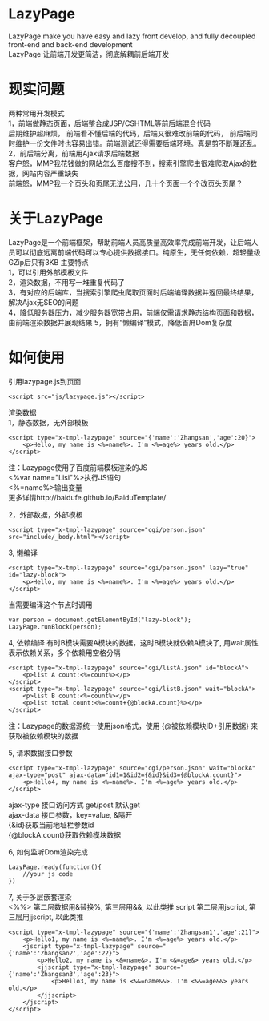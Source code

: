 # LazyPage
LazyPage make you have easy and lazy front develop, and fully decoupled front-end and back-end development  
LazyPage 让前端开发更简洁，彻底解耦前后端开发
# 现实问题
两种常用开发模式  
1，前端做静态页面，后端整合成JSP/CSHTML等前后端混合代码  
后期维护超麻烦， 前端看不懂后端的代码，后端又很难改前端的代码， 前后端同时维护一份文件时也容易出错。前端测试还得需要后端环境。真是剪不断理还乱。  
2，前后端分离，前端用Ajax请求后端数据  
客户怒，MMP我花钱做的网站怎么百度搜不到，搜索引擎爬虫很难爬取Ajax的数据，网站内容严重缺失  
前端怒，MMP我一个页头和页尾无法公用，几十个页面一个个改页头页尾？
# 关于LazyPage
LazyPage是一个前端框架，帮助前端人员高质量高效率完成前端开发，让后端人员可以彻底远离前端代码可以专心提供数据接口。纯原生，无任何依赖，超轻量级GZip后只有3KB
主要特点  
1，可以引用外部模板文件  
2，渲染数据，不用写一堆重复代码了  
3，有对应的后端库，当搜索引擎爬虫爬取页面时后端编译数据并返回最终结果，解决Ajax无SEO的问题  
4，降低服务器压力，减少服务器宽带占用，前端仅需请求静态结构页面和数据，由前端渲染数据并展现结果
5，拥有“懒编译”模式，降低首屏Dom复杂度
# 如何使用
引用lazypage.js到页面
```
<script src="js/lazypage.js"></script>
```
渲染数据  
1，静态数据，无外部模板
```
<script type="x-tmpl-lazypage" source="{'name':'Zhangsan','age':20}">
	<p>Hello, my name is <%=name%>. I'm <%=age%> years old.</p>
</script>
```
注：Lazypage使用了百度前端模板渲染的JS  
<%var name="Lisi"%>执行JS语句  
<%=name%>输出变量  
更多详情http://baidufe.github.io/BaiduTemplate/  
  
2，外部数据，外部模板
```
<script type="x-tmpl-lazypage" source="cgi/person.json" src="include/_body.html"></script>
```
3, 懒编译
```
<script type="x-tmpl-lazypage" source="cgi/person.json" lazy="true" id="lazy-block">
	<p>Hello, my name is <%=name%>. I'm <%=age%> years old.</p>
</script>
```
当需要编译这个节点时调用
```
var person = document.getElementById("lazy-block");
LazyPage.runBlock(person);
```
4, 依赖编译
有时B模块需要A模块的数据，这时B模块就依赖A模块了, 用wait属性表示依赖关系，多个依赖用空格分隔
```
<script type="x-tmpl-lazypage" source="cgi/listA.json" id="blockA">
	<p>list A count:<%=count%></p>
</script>
<script type="x-tmpl-lazypage" source="cgi/listB.json" wait="blockA">
	<p>list B count:<%=count%></p>
	<p>list total count:<%=count+{@blockA.count}%></p>
</script>
```
注：Lazypage的数据源统一使用json格式，使用 {@被依赖模块ID+引用数据} 来获取被依赖模块的数据  
  
5, 请求数据接口参数
```
<script type="x-tmpl-lazypage" source="cgi/person.json" wait="blockA" ajax-type="post" ajax-data="id1=1&id2={&id}&id3={@blockA.count}">
	<p>Hello4, my name is <%=name%>. I'm <%=age%> years old.</p>
</script>
```
ajax-type 接口访问方式 get/post 默认get  
ajax-data 接口参数，key=value, &隔开  
{&id}获取当前地址栏参数id  
{@blockA.count}获取依赖模块数据  
  
6, 如何监听Dom渲染完成
```
LazyPage.ready(function(){
	//your js code
})
```
7, 关于多层嵌套渲染  
<%%> 第二层数据用&替换%, 第三层用&&, 以此类推
script 第二层用jscript, 第三层用jjscript, 以此类推
```
<script type="x-tmpl-lazypage" source="{'name':'Zhangsan1','age':21}">
	<p>Hello1, my name is <%=name%>. I'm <%=age%> years old.</p>
	<jscript type="x-tmpl-lazypage" source="{'name':'Zhangsan2','age':22}">
		<p>Hello2, my name is <&=name&>. I'm <&=age&> years old.</p>
		<jjscript type="x-tmpl-lazypage" source="{'name':'Zhangsan3','age':23}">
			<p>Hello3, my name is <&&=name&&>. I'm <&&=age&&> years old.</p>
		</jjscript>
	</jscript>
</script>
```